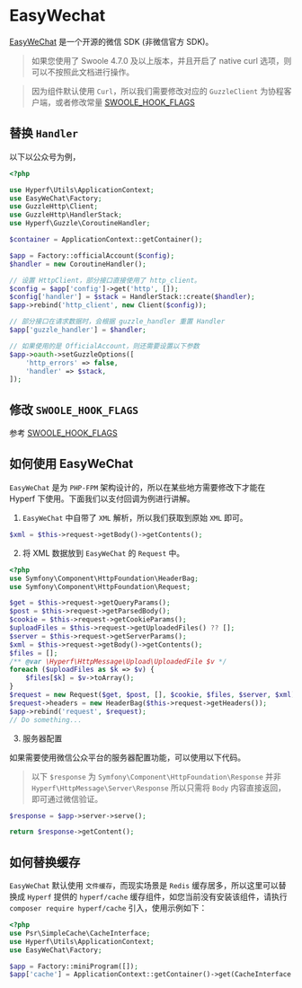 # EasyWechat

[EasyWeChat](https://www.easywechat.com/) 是一个开源的微信 SDK (非微信官方 SDK)。

> 如果您使用了 Swoole 4.7.0 及以上版本，并且开启了 native curl 选项，则可以不按照此文档进行操作。

> 因为组件默认使用 `Curl`，所以我们需要修改对应的 `GuzzleClient` 为协程客户端，或者修改常量 [SWOOLE_HOOK_FLAGS](/zh-cn/coroutine?id=swoole-runtime-hook-level)

## 替换 `Handler`

以下以公众号为例，

```php
<?php

use Hyperf\Utils\ApplicationContext;
use EasyWeChat\Factory;
use GuzzleHttp\Client;
use GuzzleHttp\HandlerStack;
use Hyperf\Guzzle\CoroutineHandler;

$container = ApplicationContext::getContainer();

$app = Factory::officialAccount($config);
$handler = new CoroutineHandler();

// 设置 HttpClient，部分接口直接使用了 http_client。
$config = $app['config']->get('http', []);
$config['handler'] = $stack = HandlerStack::create($handler);
$app->rebind('http_client', new Client($config));

// 部分接口在请求数据时，会根据 guzzle_handler 重置 Handler
$app['guzzle_handler'] = $handler;

// 如果使用的是 OfficialAccount，则还需要设置以下参数
$app->oauth->setGuzzleOptions([
    'http_errors' => false,
    'handler' => $stack,
]);
```

## 修改 `SWOOLE_HOOK_FLAGS`

参考 [SWOOLE_HOOK_FLAGS](/zh-cn/coroutine?id=swoole-runtime-hook-level)

## 如何使用 EasyWeChat

`EasyWeChat` 是为 `PHP-FPM` 架构设计的，所以在某些地方需要修改下才能在 Hyperf 下使用。下面我们以支付回调为例进行讲解。

1. `EasyWeChat` 中自带了 `XML` 解析，所以我们获取到原始 `XML` 即可。

```php
$xml = $this->request->getBody()->getContents();
```

2. 将 XML 数据放到 `EasyWeChat` 的 `Request` 中。

```php
<?php
use Symfony\Component\HttpFoundation\HeaderBag;
use Symfony\Component\HttpFoundation\Request;

$get = $this->request->getQueryParams();
$post = $this->request->getParsedBody();
$cookie = $this->request->getCookieParams();
$uploadFiles = $this->request->getUploadedFiles() ?? [];
$server = $this->request->getServerParams();
$xml = $this->request->getBody()->getContents();
$files = [];
/** @var \Hyperf\HttpMessage\Upload\UploadedFile $v */
foreach ($uploadFiles as $k => $v) {
    $files[$k] = $v->toArray();
}
$request = new Request($get, $post, [], $cookie, $files, $server, $xml);
$request->headers = new HeaderBag($this->request->getHeaders());
$app->rebind('request', $request);
// Do something...

```

3. 服务器配置

如果需要使用微信公众平台的服务器配置功能，可以使用以下代码。

> 以下 `$response` 为 `Symfony\Component\HttpFoundation\Response` 并非 `Hyperf\HttpMessage\Server\Response` 
> 所以只需将 `Body` 内容直接返回，即可通过微信验证。

```php
$response = $app->server->serve();

return $response->getContent();
```

## 如何替换缓存

`EasyWeChat` 默认使用 `文件缓存`，而现实场景是 `Redis` 缓存居多，所以这里可以替换成 `Hyperf` 提供的 `hyperf/cache` 缓存组件，如您当前没有安装该组件，请执行 `composer require hyperf/cache` 引入，使用示例如下：

```php
<?php
use Psr\SimpleCache\CacheInterface;
use Hyperf\Utils\ApplicationContext;
use EasyWeChat\Factory;

$app = Factory::miniProgram([]);
$app['cache'] = ApplicationContext::getContainer()->get(CacheInterface::class);
```
